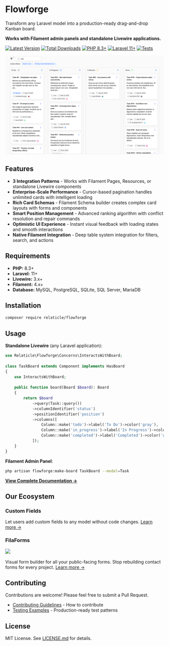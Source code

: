 # Flowforge

Transform any Laravel model into a production-ready drag-and-drop Kanban board.

**Works with Filament admin panels and standalone Livewire applications.**

[![Latest Version](https://img.shields.io/packagist/v/relaticle/flowforge.svg?style=for-the-badge)](https://packagist.org/packages/relaticle/flowforge)
[![Total Downloads](https://img.shields.io/packagist/dt/relaticle/flowforge.svg?style=for-the-badge)](https://packagist.org/packages/relaticle/flowforge)
[![PHP 8.3+](https://img.shields.io/badge/php-8.3%2B-blue.svg?style=for-the-badge)](https://php.net)
[![Laravel 11+](https://img.shields.io/badge/laravel-11%2B-red.svg?style=for-the-badge)](https://laravel.com)
[![Tests](https://img.shields.io/github/actions/workflow/status/relaticle/flowforge/run-tests.yml?branch=2.x&style=for-the-badge&label=tests)](https://github.com/relaticle/flowforge/actions)

<div align="center">
<img src="art/preview.png" alt="Flowforge Kanban Board" width="800">
</div>

## Features

- **3 Integration Patterns** - Works with Filament Pages, Resources, or standalone Livewire components
- **Enterprise-Scale Performance** - Cursor-based pagination handles unlimited cards with intelligent loading
- **Rich Card Schemas** - Filament Schema builder creates complex card layouts with forms and components  
- **Smart Position Management** - Advanced ranking algorithm with conflict resolution and repair commands
- **Optimistic UI Experience** - Instant visual feedback with loading states and smooth interactions
- **Native Filament Integration** - Deep table system integration for filters, search, and actions


## Requirements

- **PHP:** 8.3+
- **Laravel:** 11+
- **Livewire:** 3.x+
- **Filament:** 4.x+
- **Database:** MySQL, PostgreSQL, SQLite, SQL Server, MariaDB


## Installation

```bash
composer require relaticle/flowforge
```

## Usage

**Standalone Livewire** (any Laravel application):
```php
use Relaticle\Flowforge\Concerns\InteractsWithBoard;

class TaskBoard extends Component implements HasBoard
{
    use InteractsWithBoard;
    
    public function board(Board $board): Board
    {
        return $board
            ->query(Task::query())
            ->columnIdentifier('status')
            ->positionIdentifier('position')
            ->columns([
                Column::make('todo')->label('To Do')->color('gray'),
                Column::make('in_progress')->label('In Progress')->color('blue'),
                Column::make('completed')->label('Completed')->color('green'),
            ]);
    }
}
```

**Filament Admin Panel**:
```bash
php artisan flowforge:make-board TaskBoard --model=Task
```

**[View Complete Documentation →](https://relaticle.github.io/flowforge/)**

## Our Ecosystem

### Custom Fields
Let users add custom fields to any model without code changes.
[Learn more →](https://custom-fields.relaticle.com/v2/introduction)

### FilaForms
[<img src="https://filaforms.app/img/og-image.png" width="419px" />](https://filaforms.app/)

Visual form builder for all your public-facing forms. Stop rebuilding contact forms for every project.
[Learn more →](https://filaforms.app)


## Contributing

Contributions are welcome! Please feel free to submit a Pull Request.

- [Contributing Guidelines](.github/CONTRIBUTING.md) - How to contribute
- [Testing Examples](tests/Feature/) - Production-ready test patterns

## License

MIT License. See [LICENSE.md](LICENSE.md) for details.

